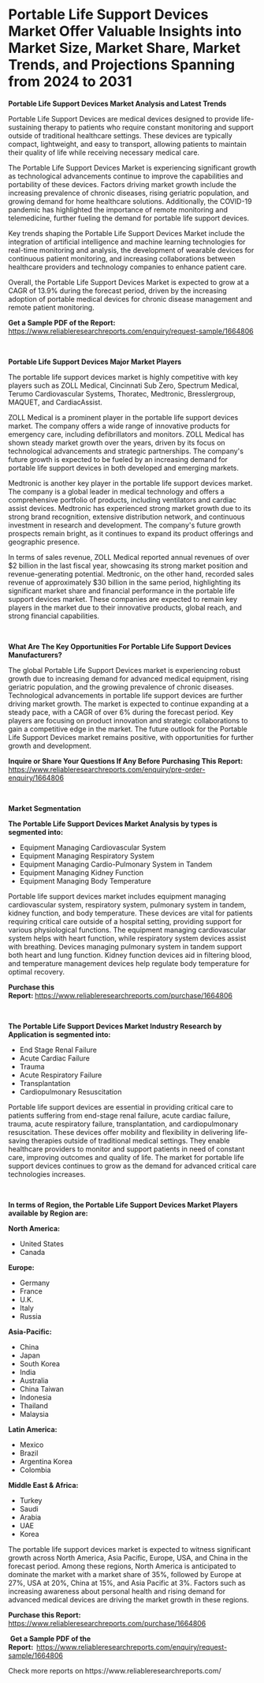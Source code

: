 <p><h1>Portable Life Support Devices Market Offer Valuable Insights into Market Size, Market Share, Market Trends, and Projections Spanning from 2024 to 2031</h1></p><p><strong>Portable Life Support Devices Market Analysis and Latest Trends</strong></p>
<p><p>Portable Life Support Devices are medical devices designed to provide life-sustaining therapy to patients who require constant monitoring and support outside of traditional healthcare settings. These devices are typically compact, lightweight, and easy to transport, allowing patients to maintain their quality of life while receiving necessary medical care.</p><p>The Portable Life Support Devices Market is experiencing significant growth as technological advancements continue to improve the capabilities and portability of these devices. Factors driving market growth include the increasing prevalence of chronic diseases, rising geriatric population, and growing demand for home healthcare solutions. Additionally, the COVID-19 pandemic has highlighted the importance of remote monitoring and telemedicine, further fueling the demand for portable life support devices.</p><p>Key trends shaping the Portable Life Support Devices Market include the integration of artificial intelligence and machine learning technologies for real-time monitoring and analysis, the development of wearable devices for continuous patient monitoring, and increasing collaborations between healthcare providers and technology companies to enhance patient care.</p><p>Overall, the Portable Life Support Devices Market is expected to grow at a CAGR of 13.9% during the forecast period, driven by the increasing adoption of portable medical devices for chronic disease management and remote patient monitoring.</p></p>
<p><strong>Get a Sample PDF of the Report:&nbsp;</strong> <a href="https://www.reliableresearchreports.com/enquiry/request-sample/1664806">https://www.reliableresearchreports.com/enquiry/request-sample/1664806</a></p>
<p>&nbsp;</p>
<p><strong>Portable Life Support Devices Major Market Players</strong></p>
<p><p>The portable life support devices market is highly competitive with key players such as ZOLL Medical, Cincinnati Sub Zero, Spectrum Medical, Terumo Cardiovascular Systems, Thoratec, Medtronic, Bresslergroup, MAQUET, and CardiacAssist. </p><p>ZOLL Medical is a prominent player in the portable life support devices market. The company offers a wide range of innovative products for emergency care, including defibrillators and monitors. ZOLL Medical has shown steady market growth over the years, driven by its focus on technological advancements and strategic partnerships. The company's future growth is expected to be fueled by an increasing demand for portable life support devices in both developed and emerging markets.</p><p>Medtronic is another key player in the portable life support devices market. The company is a global leader in medical technology and offers a comprehensive portfolio of products, including ventilators and cardiac assist devices. Medtronic has experienced strong market growth due to its strong brand recognition, extensive distribution network, and continuous investment in research and development. The company's future growth prospects remain bright, as it continues to expand its product offerings and geographic presence.</p><p>In terms of sales revenue, ZOLL Medical reported annual revenues of over $2 billion in the last fiscal year, showcasing its strong market position and revenue-generating potential. Medtronic, on the other hand, recorded sales revenue of approximately $30 billion in the same period, highlighting its significant market share and financial performance in the portable life support devices market. These companies are expected to remain key players in the market due to their innovative products, global reach, and strong financial capabilities.</p></p>
<p>&nbsp;</p>
<p><strong>What Are The Key Opportunities For Portable Life Support Devices Manufacturers?</strong></p>
<p><p>The global Portable Life Support Devices market is experiencing robust growth due to increasing demand for advanced medical equipment, rising geriatric population, and the growing prevalence of chronic diseases. Technological advancements in portable life support devices are further driving market growth. The market is expected to continue expanding at a steady pace, with a CAGR of over 6% during the forecast period. Key players are focusing on product innovation and strategic collaborations to gain a competitive edge in the market. The future outlook for the Portable Life Support Devices market remains positive, with opportunities for further growth and development.</p></p>
<p><strong>Inquire or Share Your Questions If Any Before Purchasing This Report:</strong> <a href="https://www.reliableresearchreports.com/enquiry/pre-order-enquiry/1664806">https://www.reliableresearchreports.com/enquiry/pre-order-enquiry/1664806</a></p>
<p>&nbsp;</p>
<p><strong>Market Segmentation</strong></p>
<p><strong>The Portable Life Support Devices Market Analysis by types is segmented into:</strong></p>
<p><ul><li>Equipment Managing Cardiovascular System</li><li>Equipment Managing Respiratory System</li><li>Equipment Managing Cardio-Pulmonary System in Tandem</li><li>Equipment Managing Kidney Function</li><li>Equipment Managing Body Temperature</li></ul></p>
<p><p>Portable life support devices market includes equipment managing cardiovascular system, respiratory system, pulmonary system in tandem, kidney function, and body temperature. These devices are vital for patients requiring critical care outside of a hospital setting, providing support for various physiological functions. The equipment managing cardiovascular system helps with heart function, while respiratory system devices assist with breathing. Devices managing pulmonary system in tandem support both heart and lung function. Kidney function devices aid in filtering blood, and temperature management devices help regulate body temperature for optimal recovery.</p></p>
<p><strong>Purchase this Report:&nbsp;</strong><a href="https://www.reliableresearchreports.com/purchase/1664806">https://www.reliableresearchreports.com/purchase/1664806</a></p>
<p>&nbsp;</p>
<p><strong>The Portable Life Support Devices Market Industry Research by Application is segmented into:</strong></p>
<p><ul><li>End Stage Renal Failure</li><li>Acute Cardiac Failure</li><li>Trauma</li><li>Acute Respiratory Failure</li><li>Transplantation</li><li>Cardiopulmonary Resuscitation</li></ul></p>
<p><p>Portable life support devices are essential in providing critical care to patients suffering from end-stage renal failure, acute cardiac failure, trauma, acute respiratory failure, transplantation, and cardiopulmonary resuscitation. These devices offer mobility and flexibility in delivering life-saving therapies outside of traditional medical settings. They enable healthcare providers to monitor and support patients in need of constant care, improving outcomes and quality of life. The market for portable life support devices continues to grow as the demand for advanced critical care technologies increases.</p></p>
<p>&nbsp;</p>
<p><strong>In terms of Region, the Portable Life Support Devices Market Players available by Region are:</strong></p>
<p>
    <p> <strong> North America: </strong>
        <ul>
            <li>United States</li>
            <li>Canada</li>
        </ul>
        </p> 
    <p> <strong> Europe: </strong>
        <ul>
            <li>Germany</li>
            <li>France</li>
            <li>U.K.</li>
            <li>Italy</li>
            <li>Russia</li>
        </ul>
        </p> 
    <p> <strong> Asia-Pacific: </strong>
        <ul>
            <li>China</li>
            <li>Japan</li>
            <li>South Korea</li>
            <li>India</li>
            <li>Australia</li>
            <li>China Taiwan</li>
            <li>Indonesia</li>
            <li>Thailand</li>
            <li>Malaysia</li>
        </ul>
        </p> 
    <p> <strong> Latin America: </strong>
        <ul>
            <li>Mexico</li>
            <li>Brazil</li>
            <li>Argentina Korea</li>
            <li>Colombia</li>
        </ul>
        </p> 
    <p> <strong> Middle East & Africa: </strong>
        <ul>
            <li>Turkey</li>
            <li>Saudi</li>
            <li>Arabia</li>
            <li>UAE</li>
            <li>Korea</li>
        </ul>
    </p>
    </p>
<p><p>The portable life support devices market is expected to witness significant growth across North America, Asia Pacific, Europe, USA, and China in the forecast period. Among these regions, North America is anticipated to dominate the market with a market share of 35%, followed by Europe at 27%, USA at 20%, China at 15%, and Asia Pacific at 3%. Factors such as increasing awareness about personal health and rising demand for advanced medical devices are driving the market growth in these regions.</p></p>
<p><strong>Purchase this Report: </strong><a href="https://www.reliableresearchreports.com/purchase/1664806">https://www.reliableresearchreports.com/purchase/1664806</a></p>
<p>&nbsp;<strong>Get a Sample PDF of the Report:&nbsp;&nbsp;</strong><a href="https://www.reliableresearchreports.com/enquiry/request-sample/1664806">https://www.reliableresearchreports.com/enquiry/request-sample/1664806</a></p>
<p><strong></strong></p>
<p>Check more reports on https://www.reliableresearchreports.com/</p>